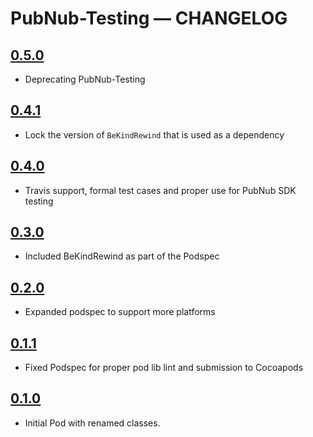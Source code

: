 # PubNub-Testing — CHANGELOG

## [0.5.0](https://github.com/pubnub/PubNub-Testing/releases/tag/0.5.0)

* Deprecating PubNub-Testing

## [0.4.1](https://github.com/pubnub/PubNub-Testing/releases/tag/0.4.1)

* Lock the version of `BeKindRewind` that is used as a dependency

## [0.4.0](https://github.com/pubnub/PubNub-Testing/releases/tag/0.4.0)

* Travis support, formal test cases and proper use for PubNub SDK testing

## [0.3.0](https://github.com/pubnub/PubNub-Testing/releases/tag/0.3.0)

* Included BeKindRewind as part of the Podspec

## [0.2.0](https://github.com/pubnub/PubNub-Testing/releases/tag/0.2.0)

* Expanded podspec to support more platforms

## [0.1.1](https://github.com/pubnub/PubNub-Testing/releases/tag/0.1.1)

* Fixed Podspec for proper pod lib lint and submission to Cocoapods

## [0.1.0](https://github.com/pubnub/PubNub-Testing/releases/tag/0.1.0)

* Initial Pod with renamed classes.
